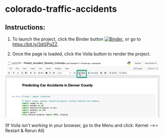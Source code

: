 # colorado-traffic-accidents

## Instructions:
1. To launch the project, click the Binder button  [![Binder](https://mybinder.org/badge_logo.svg)](https://mybinder.org/v2/gh/jon-0/colorado-traffic-accidents/master?filepath=Predict_Accident_Severity_Colorado.ipynb), or go to https://bit.ly/3dGPqZZ.

2. Once the page is loaded, click the Voila button to render the project.


![voila image](/images/voila.png)

(If Voila isn't working in your browser, go to the Menu and click: Kernel -->> Restart & Rerun All)

